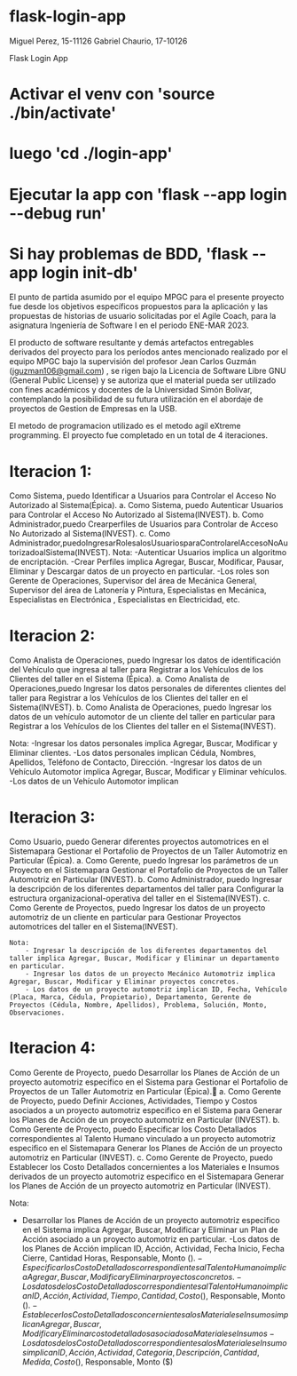 # flask-login-app

Miguel Perez, 15-11126
Gabriel Chaurio, 17-10126

Flask Login App

# Activar el venv con 'source ./bin/activate'

# luego 'cd ./login-app'

# Ejecutar la app con 'flask --app login --debug run'

# Si hay problemas de BDD, 'flask --app login init-db'

El punto de partida asumido por el equipo MPGC para el presente proyecto fue desde los
objetivos específicos propuestos para la aplicación y las propuestas de historias de usuario
solicitadas por el Agile Coach, para la asignatura Ingeniería de Software I en el periodo
ENE-MAR 2023.

El producto de software resultante y demás artefactos entregables derivados del proyecto
para los períodos antes mencionado realizado por el equipo MPGC bajo la supervisión del
profesor Jean Carlos Guzmán (jguzman106@gmail.com) , se rigen bajo la Licencia de Software Libre GNU (General
Public License) y se autoriza que el material pueda ser utilizado con fines académicos y
docentes de la Universidad Simón Bolívar, contemplando la posibilidad de su futura
utilización en el abordaje de proyectos de Gestion de Empresas en la USB.

El metodo de programacion utilizado es el metodo agil eXtreme programming. 
El proyecto fue completado en un total de 4 iteraciones.


# Iteracion 1:
 Como Sistema, puedo Identificar a Usuarios para Controlar el Acceso No Autorizado al Sistema(Épica).
  a. Como Sistema, puedo Autenticar Usuarios para Controlar el Acceso No Autorizado al Sistema(INVEST).
  b. Como Administrador,puedo Crearperfiles de Usuarios para Controlar de Acceso No Autorizado al Sistema(INVEST).
  c. Como Administrador,puedoIngresarRolesalosUsuariosparaControlarelAccesoNoAutorizadoalSistema(INVEST).
  Nota: -Autenticar Usuarios implica un algoritmo de encriptación.
        -Crear Perfiles implica Agregar, Buscar, Modificar, Pausar, Eliminar y Descargar datos de un proyecto en particular.
          -Los roles son Gerente de Operaciones, Supervisor del área de Mecánica General, Supervisor del área de Latonería y Pintura, Especialistas en Mecánica,        Especialistas en   Electrónica , Especialistas en Electricidad, etc.
 
# Iteracion 2:
  Como Analista de Operaciones, puedo Ingresar los datos de identificación del Vehículo que ingresa al taller para Registrar a los Vehículos de los Clientes del taller en el Sistema (Épica).
    a. Como Analista de Operaciones,puedo Ingresar los datos personales de diferentes clientes del taller para Registrar a los Vehículos de los Clientes del taller en el Sistema(INVEST).
     b. Como Analista de Operaciones, puedo Ingresar los datos de un vehículo automotor de un cliente del taller en particular para Registrar a los Vehículos de los Clientes del taller en el Sistema(INVEST).
        
Nota: -Ingresar los datos personales implica Agregar, Buscar, Modificar y Eliminar clientes.
      -Los datos personales implican Cédula, Nombres, Apellidos, Teléfono de Contacto, Dirección.
      -Ingresar los datos de un Vehículo Automotor implica Agregar, Buscar, Modificar y Eliminar vehículos.
      -Los datos de un Vehículo Automotor implican

# Iteracion 3:
  Como Usuario, puedo Generar diferentes proyectos automotrices en el Sistemapara Gestionar el Portafolio de Proyectos de un Taller Automotriz en Particular (Épica).
    a. Como Gerente, puedo Ingresar los parámetros de un Proyecto en el Sistemapara Gestionar el Portafolio de Proyectos de un Taller Automotriz en Particular (INVEST).
    b. Como Administrador, puedo Ingresar la descripción de los diferentes departamentos del taller para Configurar la estructura organizacional-operativa del taller en el Sistema(INVEST).
    c. Como Gerente de Proyectos, puedo Ingresar los datos de un proyecto automotriz de un cliente en particular para Gestionar Proyectos automotrices del taller en el Sistema(INVEST).
    
    
    Nota:
        - Ingresar la descripción de los diferentes departamentos del taller implica Agregar, Buscar, Modificar y Eliminar un departamento en particular.
        - Ingresar los datos de un proyecto Mecánico Automotriz implica Agregar, Buscar, Modificar y Eliminar proyectos concretos.
        - Los datos de un proyecto automotriz implican ID, Fecha, Vehículo (Placa, Marca, Cédula, Propietario), Departamento, Gerente de Proyectos (Cédula, Nombre, Apellidos), Problema, Solución, Monto, Observaciones.
        
        
# Iteracion 4:
  Como Gerente de Proyecto, puedo Desarrollar los Planes de Acción de un proyecto automotriz especifico en el Sistema para Gestionar el Portafolio de Proyectos de un Taller Automotriz en Particular (Épica).
    a. Como Gerente de Proyecto, puedo Definir Acciones, Actividades, Tiempo y Costos asociados a un proyecto automotriz especifico en el Sistema para Generar los Planes de Acción de un proyecto automotriz en Particular (INVEST).
    b. Como Gerente de Proyecto, puedo Especificar los Costo Detallados correspondientes al Talento Humano vinculado a un proyecto automotriz especifico en el Sistemapara Generar los Planes de Acción de un proyecto automotriz en Particular (INVEST).
    c. Como Gerente de Proyecto, puedo Establecer los Costo Detallados concernientes a los Materiales e Insumos derivados de un proyecto automotriz especifico en el Sistemapara Generar los Planes de Acción de un proyecto automotriz en Particular (INVEST).
    
 Nota:
  - Desarrollar los Planes de Acción de un proyecto automotriz especifico en el Sistema implica Agregar, Buscar, Modificar y Eliminar un Plan de Acción asociado a un proyecto automotriz en particular.
  -Los datos de los Planes de Acción implican ID, Acción, Actividad, Fecha Inicio, Fecha Cierre, Cantidad Horas, Responsable, Monto ($).
  -Especificar los Costo Detallados correspondientes al Talento Humanoimplica Agregar, Buscar, Modificar y Eliminar proyectos concretos.
  -Los datos de los Costo Detallados correspondientes al Talento Humanoimplican ID, Acción, Actividad, Tiempo, Cantidad, Costo ($), Responsable, Monto ($).
  -Establecer los Costo Detallados concernientes a los Materiales e Insumos implican Agregar, Buscar, Modificar y Eliminar costo detallados asociados a Materiales e Insumos
  -Los datos de los Costo Detallados correspondientes a los Materiales e Insumos implican ID, Acción, Actividad, Categoría, Descripción, Cantidad, Medida, Costo ($), Responsable, Monto ($)

  
